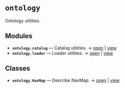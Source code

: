 # `ontology`

Ontology utilities.

<!-- START doctoc generated TOC please keep comment here to allow auto update -->
<!-- END doctoc generated TOC please keep comment here to allow auto update -->

## Modules

- **`ontology.catalog`** — Catalog utilities. → [open](vscode://file//home/paul/kgfoundry/src/ontology/catalog.py:1:1) | [view](https://github.com/github.com/paul-heyse/blob/25400af9f406b604328b2f5167de732ab3793fca/src/ontology/catalog.py#L1)
- **`ontology.loader`** — Loader utilities. → [open](vscode://file//home/paul/kgfoundry/src/ontology/loader.py:1:1) | [view](https://github.com/github.com/paul-heyse/blob/25400af9f406b604328b2f5167de732ab3793fca/src/ontology/loader.py#L1)

## Classes

- **`ontology.NavMap`** — Describe NavMap. → [open](vscode://file//home/paul/kgfoundry/src/kgfoundry_common/navmap_types.py:32:1) | [view](https://github.com/github.com/paul-heyse/blob/25400af9f406b604328b2f5167de732ab3793fca/src/kgfoundry_common/navmap_types.py#L32-L45)
<!-- agent:readme v1 sha:25400af9f406b604328b2f5167de732ab3793fca content:a387ac5730de -->
